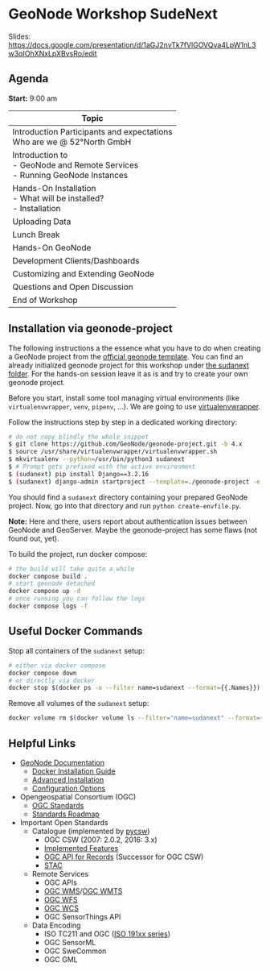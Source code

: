 # GeoNode Workshop SudeNext

Slides: https://docs.google.com/presentation/d/1aGJ2nvTk7fVlGOVQva4LpW1nL3w3qIOhXNxLpXBvsRo/edit

## Agenda

**Start:** 9:00 am

| Topic |
|------|
| Introduction Participants and expectations <br/> Who are we @ 52°North GmbH |
| Introduction to <br/> - GeoNode and Remote Services <br/> - Running GeoNode Instances |
| Hands-On Installation <br/> - What will be installed? <br/> - Installation |
| Uploading Data |
| Lunch Break |
| Hands-On GeoNode |
| Development Clients/Dashboards |
| Customizing and Extending GeoNode |
| Questions and Open Discussion |
| End of Workshop |


## Installation via geonode-project

The following instructions a the essence what you have to do when creating a GeoNode project from the [official geonode template](https://github.com/GeoNode/geonode-project). You can find an already initialized geonode project for this workshop under [the sudanext folder](sudanext). 
For the hands-on session leave it as is and try to create your own geonode project. 

Before you start, install some tool managing virtual environments (like `virtualenvwrapper`, `venv`, `pipenv`, ...). We are going to use [virtualenvwrapper](https://virtualenvwrapper.readthedocs.io/en/latest/).

Follow the instructions step by step in a dedicated working directory:

```sh
# do not copy blindly the whole snippet 
$ git clone https://github.com/GeoNode/geonode-project.git -b 4.x
$ source /usr/share/virtualenvwrapper/virtualenvwrapper.sh
$ mkvirtualenv --python=/usr/bin/python3 sudanext
$ # Prompt gets prefixed with the active environment
$ (sudanext) pip install Django==3.2.16
$ (sudanext) django-admin startproject --template=./geonode-project -e py,sh,md,rst,json,yml,ini,env,sample,properties -n monitoring-cron -n Dockerfile sudanext
```

You should find a `sudanext` directory containing your prepared GeoNode project. Now, go into that directory and run `python create-envfile.py`.

**Note:** Here and there, users report about authentication issues between GeoNode and GeoServer. Maybe the geonode-project has some flaws (not found out, yet).

To build the project, run docker compose:

```sh
# the build will take quite a while
docker compose build .
# start geonode detached
docker compose up -d
# once running you can follow the logs
docker compose logs -f
```

## Useful Docker Commands

Stop all containers of the `sudanext` setup:

```sh
# either via docker compose
docker compose down
# or directly via docker
docker stop $(docker ps -a --filter name=sudanext --format={{.Names}})
```

Remove all volumes of the `sudanext` setup:

```sh
docker volume rm $(docker volume ls --filter="name=sudanext" --format={{.Name}})
```


## Helpful Links

* [GeoNode Documentation](https://readthedocs.org/projects/geonode-documentation/)
  * [Docker Installation Guide](https://docs.geonode.org/en/4.x/install/basic/index.html)
  * [Advanced Installation](https://docs.geonode.org/en/4.x/install/advanced/index.html) 
  * [Configuration Options](https://docs.geonode.org/en/4.x/basic/settings/index.html#settings)
* Opengeospatial Consortium (OGC)
  * [OGC Standards](https://www.ogc.org/docs/is)
  * [Standards Roadmap](https://www.ogc.org/roadmap)
* Important Open Standards
  * Catalogue (implemented by [pycsw](https://docs.pycsw.org/))
    * OGC CSW (2007: 2.0.2, 2016: 3.x)
    * [Implemented Features](https://docs.pycsw.org/en/2.6.1/introduction.html#standards-support)
    * [OGC API for Records](https://ogcapi.ogc.org/records/) (Successor for OGC CSW)
    * [STAC](https://docs.pycsw.org/en/latest/stac.html)
  * Remote Services
    * OGC APIs
    * [OGC WMS](https://www.ogc.org/standards/wms)/[OGC WMTS](https://www.ogc.org/standards/wmts)
    * [OGC WFS](https://www.ogc.org/standards/wfs)
    * [OGC WCS](https://www.ogc.org/standards/wcs)
    * OGC SensorThings API
  * Data Encoding
    * ISO TC211 and OGC ([ISO 191xx series](https://en.wikipedia.org/wiki/List_of_International_Organization_for_Standardization_standards,_18000-19999#ISO_19000_%E2%80%93_ISO_19999))
    * OGC SensorML
    * OGC SweCommon
    * OGC GML
